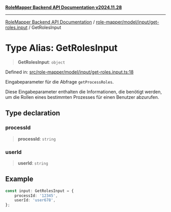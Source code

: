 [**RoleMapper Backend API Documentation v2024.11.28**](../../../../../README.md)

***

[RoleMapper Backend API Documentation](../../../../../modules.md) / [role-mapper/model/input/get-roles.input](../README.md) / GetRolesInput

# Type Alias: GetRolesInput

> **GetRolesInput**: `object`

Defined in: [src/role-mapper/model/input/get-roles.input.ts:18](https://github.com/FlowCraft-AG/RoleMapper/blob/55ba436164ff7e5a7c4d8ad55ac7ddffe5029190/backend/src/role-mapper/model/input/get-roles.input.ts#L18)

Eingabeparameter für die Abfrage `getProcessRoles`.

Diese Eingabeparameter enthalten die Informationen, die benötigt werden, um die Rollen
eines bestimmten Prozesses für einen Benutzer abzurufen.

## Type declaration

### processId

> **processId**: `string`

### userId

> **userId**: `string`

## Example

```typescript
const input: GetRolesInput = {
    processId: '12345',
    userId: 'user678',
};
```
